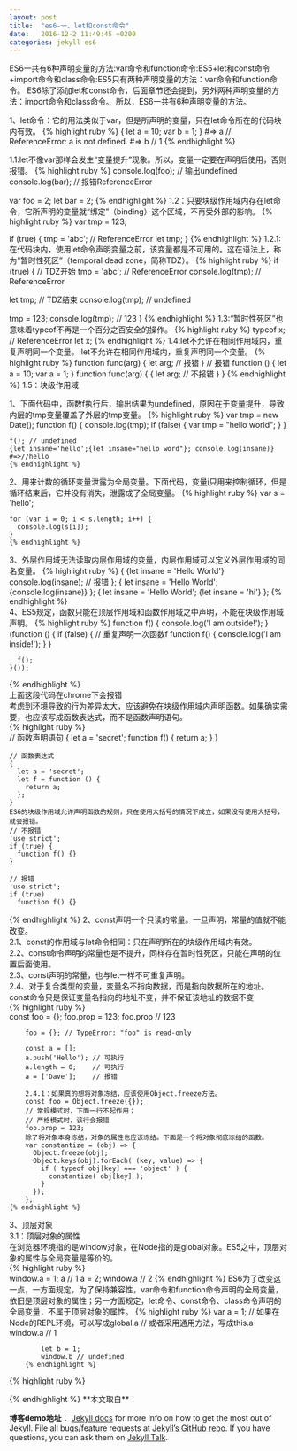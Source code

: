 ```yaml
---
layout: post
title:  "es6-一、let和const命令"
date:   2016-12-2 11:49:45 +0200
categories: jekyll es6
---
```

ES6一共有6种声明变量的方法:var命令和function命令:ES5+let和const命令+import命令和class命令:ES5只有两种声明变量的方法：var命令和function命令。
ES6除了添加let和const命令，后面章节还会提到，另外两种声明变量的方法：import命令和class命令。
所以，ES6一共有6种声明变量的方法。

1、let命令：它的用法类似于var，但是所声明的变量，只在let命令所在的代码块内有效。
{% highlight ruby %}
{
  let a = 10;
  var b = 1;
}
#=> a // ReferenceError: a is not defined.
#=> b // 1
{% endhighlight %}

1.1:let不像var那样会发生“变量提升”现象。所以，变量一定要在声明后使用，否则报错。
{% highlight ruby %}
console.log(foo); // 输出undefined
console.log(bar); // 报错ReferenceError

var foo = 2;
let bar = 2;
{% endhighlight %}
1.2：只要块级作用域内存在let命令，它所声明的变量就“绑定”（binding）这个区域，不再受外部的影响。
{% highlight ruby %}
var tmp = 123;

if (true) {
  tmp = 'abc'; // ReferenceError
  let tmp;
}
{% endhighlight %}
1.2.1: 在代码块内，使用let命令声明变量之前，该变量都是不可用的。这在语法上，称为“暂时性死区”（temporal dead zone，简称TDZ）。
{% highlight ruby %}
if (true) {
  // TDZ开始
  tmp = 'abc'; // ReferenceError
  console.log(tmp); // ReferenceError

  let tmp; // TDZ结束
  console.log(tmp); // undefined

  tmp = 123;
  console.log(tmp); // 123
}
{% endhighlight %}
1.3:“暂时性死区”也意味着typeof不再是一个百分之百安全的操作。
{% highlight ruby %}
typeof x; // ReferenceError
let x;
{% endhighlight %}
1.4:let不允许在相同作用域内，重复声明同一个变量。:let不允许在相同作用域内，重复声明同一个变量。
{% highlight ruby %}
function func(arg) {
  let arg; // 报错
}
// 报错
function () {
  let a = 10;
  var a = 1;
}
function func(arg) {
  {
    let arg; // 不报错
  }
}
{% endhighlight %}
1.5：块级作用域    

1、下面代码中，函数f执行后，输出结果为undefined，原因在于变量提升，导致内层的tmp变量覆盖了外层的tmp变量。
    {% highlight ruby %}
    var tmp = new Date();
    function f() {
      console.log(tmp);
      if (false) {
        var tmp = "hello world";
      }
    }

    f(); // undefined
    {let insane='hello';{let insane="hello word"}; console.log(insane)} 
    #=>//hello
    {% endhighlight %}

2、用来计数的循环变量泄露为全局变量。下面代码，变量i只用来控制循环，但是循环结束后，它并没有消失，泄露成了全局变量。
    {% highlight ruby %}
    var s = 'hello';

    for (var i = 0; i < s.length; i++) {
      console.log(s[i]);
    }
    {% endhighlight %}    

3、外层作用域无法读取内层作用域的变量，内层作用域可以定义外层作用域的同名变量。
    {% highlight ruby %}
    {
      {let insane = 'Hello World'}
      console.log(insane); // 报错
    };
    {
      let insane = 'Hello World';
      {console.log(insane)}
    };
    {
      let insane = 'Hello World';
      {let insane = 'hi'}
    };
    {% endhighlight %}  
4、ES5规定，函数只能在顶层作用域和函数作用域之中声明，不能在块级作用域声明。
{% highlight ruby %}
    function f() { console.log('I am outside!'); }
    (function () {
      if (false) {
        // 重复声明一次函数f
        function f() { console.log('I am inside!'); }
      }

      f();
    }());
{% endhighlight %}  
上面这段代码在chrome下会报错    
考虑到环境导致的行为差异太大，应该避免在块级作用域内声明函数。如果确实需要，也应该写成函数表达式，而不是函数声明语句。  
{% highlight ruby %}   
    // 函数声明语句
    {
      let a = 'secret';
      function f() {
        return a;
      }
    }

    // 函数表达式
    {
      let a = 'secret';
      let f = function () {
        return a;
      };
    }
    ES6的块级作用域允许声明函数的规则，只在使用大括号的情况下成立，如果没有使用大括号，就会报错。
    // 不报错
    'use strict';
    if (true) {
      function f() {}
    }

    // 报错
    'use strict';
    if (true)
      function f() {}
{% endhighlight %} 
2、const声明一个只读的常量。一旦声明，常量的值就不能改变。    
   2.1、const的作用域与let命令相同：只在声明所在的块级作用域内有效。     
   2.2、const命令声明的常量也是不提升，同样存在暂时性死区，只能在声明的位置后面使用。     
   2.3、const声明的常量，也与let一样不可重复声明。     
   2.4、对于复合类型的变量，变量名不指向数据，而是指向数据所在的地址。const命令只是保证变量名指向的地址不变，并不保证该地址的数据不变   
   {% highlight ruby %}   
        const foo = {};
        foo.prop = 123;
        foo.prop
        // 123

        foo = {}; // TypeError: "foo" is read-only

        const a = [];
        a.push('Hello'); // 可执行
        a.length = 0;    // 可执行
        a = ['Dave'];    // 报错

        2.4.1：如果真的想将对象冻结，应该使用Object.freeze方法。
        const foo = Object.freeze({});
        // 常规模式时，下面一行不起作用；
        // 严格模式时，该行会报错
        foo.prop = 123;
        除了将对象本身冻结，对象的属性也应该冻结。下面是一个将对象彻底冻结的函数。
        var constantize = (obj) => {
          Object.freeze(obj);
          Object.keys(obj).forEach( (key, value) => {
            if ( typeof obj[key] === 'object' ) {
              constantize( obj[key] );
            }
          });
        };
    {% endhighlight %} 
3、顶层对象      
    3.1：顶层对象的属性        
         在浏览器环境指的是window对象，在Node指的是global对象。ES5之中，顶层对象的属性与全局变量是等价的。     
         {% highlight ruby %}        
         window.a = 1;
         a // 1
         a = 2;
         window.a // 2
         {% endhighlight %} 
ES6为了改变这一点，一方面规定，为了保持兼容性，var命令和function命令声明的全局变量，依旧是顶层对象的属性；另一方面规定，let命令、const命令、class命令声明的全局变量，不属于顶层对象的属性。
         {% highlight ruby %} 
         var a = 1;
            // 如果在Node的REPL环境，可以写成global.a
            // 或者采用通用方法，写成this.a
            window.a // 1

            let b = 1;
            window.b // undefined
        {% endhighlight %} 
{% highlight ruby %} 
<script type="text/javascript">
    {
      let a = 10;
      var b = 1;
    }
   // console.log("a:"+a);
    console.log("b:"+b)
    var a=[]
    for(let i = 0;i<10;i++){
        a[i] = function(){
            console.log(i);
        }
    }
    a[6]();
</script>
</body>
</html>
{% endhighlight %} 
**本文取自**：<http://es6.ruanyifeng.com/>   

**博客demo地址**： [Jekyll docs][jekyll-docs] for more info on how to get the most out of Jekyll. File all bugs/feature requests at [Jekyll’s GitHub repo][jekyll-gh]. If you have questions, you can ask them on [Jekyll Talk][jekyll-talk].

[jekyll-docs]: http://jekyllrb.com/docs/home
[jekyll-gh]:   https://github.com/jekyll/jekyll
[jekyll-talk]: https://talk.jekyllrb.com/
